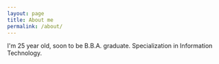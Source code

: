 ```yaml
---
layout: page
title: About me
permalink: /about/
---
```


I'm 25 year old, soon to be B.B.A. graduate. Specialization in Information Technology.

<!---You can find the source code for the Jekyll new theme at:
{% include icon-github.html username="jglovier" %} /
[jekyll-new](https://github.com/jglovier/jekyll-new)

You can find the source code for Jekyll at
{% include icon-github.html username="jekyll" %} /
[jekyll](https://github.com/jekyll/jekyll)-->
